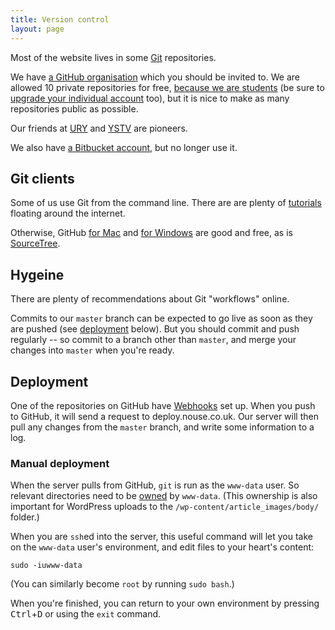 ```yaml
---
title: Version control
layout: page
---
```


Most of the website lives in some [Git][git] repositories.

We have [a GitHub organisation][gh] which you should be invited to.
We are allowed 10 private repositories for free, [because we are students][gh-student] (be sure to [upgrade your individual account][gh-student-form] too), but it is nice to make as many repositories public as possible.

Our friends at [URY][ury] and [YSTV][ystv] are pioneers.

We also have [a Bitbucket account][bb], but no longer use it.

[git]: http://git-scm.com/ "A distributed version control system"
[gh]: https://github.com/yorknouse
[gh-student]: https://education.github.com/
[gh-student-form]: https://education.github.com/discount_requests/new
[ury]: https://github.com/universityradioyork
[ystv]: https://github.com/ystv
[bb]: https://bitbucket.org/yorknouse

## Git clients

Some of us use Git from the command line.
There are are plenty of [tutorials](https://try.github.io/) floating around the internet.

Otherwise, GitHub [for Mac](https://mac.github.com) and [for Windows](https://windows.github.com) are good and free, as is [SourceTree](http://www.sourcetreeapp.com/).

## Hygeine

There are plenty of recommendations about Git "workflows" online.

Commits to our `master` branch can be expected to go live as soon as they are pushed (see [deployment](#deployment) below).
But you should commit and push regularly -- so commit to a branch other than `master`, and merge your changes into `master` when you're ready.

## Deployment

One of the repositories on GitHub have [Webhooks][webhooks] set up.
When you push to GitHub, it will send a request to deploy.nouse.co.uk.
Our server will then pull any changes from the `master` branch, and write some information to a log.

### Manual deployment

When the server pulls from GitHub, `git` is run as the `www-data` user.
So relevant directories need to be [owned][chown] by `www-data`.
(This ownership is also important for WordPress uploads to the `/wp-content/article_images/body/` folder.)

When you are `ssh`ed into the server, this useful command will let you take on the `www-data` user's environment, and edit files to your heart's content:

    sudo -iuwww-data

(You can similarly become `root` by running `sudo bash`.)

When you're finished, you can return to your own environment by pressing <kbd>Ctrl</kbd>+<kbd>D</kbd> or using the `exit` command.

[webhooks]: https://developer.github.com/webhooks/
[chown]: http://en.wikipedia.org/wiki/Chown
